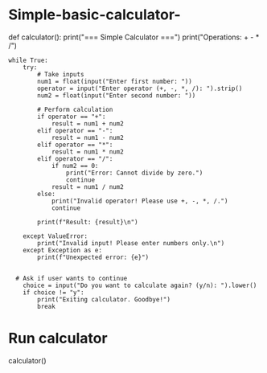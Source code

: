 # Simple-basic-calculator-
def calculator():
    print("=== Simple Calculator ===")
    print("Operations: +  -  *  /")

    while True:
        try:
            # Take inputs
            num1 = float(input("Enter first number: "))
            operator = input("Enter operator (+, -, *, /): ").strip()
            num2 = float(input("Enter second number: "))

            # Perform calculation
            if operator == "+":
                result = num1 + num2
            elif operator == "-":
                result = num1 - num2
            elif operator == "*":
                result = num1 * num2
            elif operator == "/":
                if num2 == 0:
                    print("Error: Cannot divide by zero.")
                    continue
                result = num1 / num2
            else:
                print("Invalid operator! Please use +, -, *, /.")
                continue

            print(f"Result: {result}\n")

        except ValueError:
            print("Invalid input! Please enter numbers only.\n")
        except Exception as e:
            print(f"Unexpected error: {e}")

       
      # Ask if user wants to continue
        choice = input("Do you want to calculate again? (y/n): ").lower()
        if choice != "y":
            print("Exiting calculator. Goodbye!")
            break


# Run calculator
calculator()
